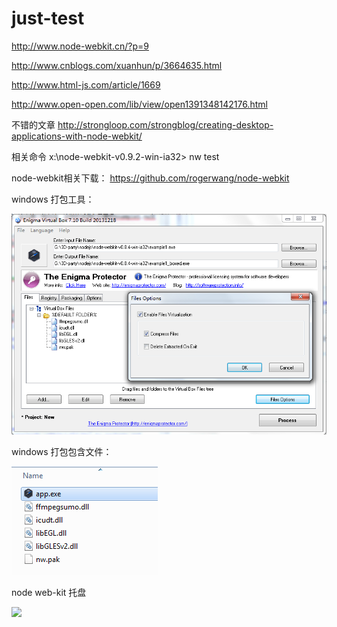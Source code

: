 just-test
=========

http://www.node-webkit.cn/?p=9

http://www.cnblogs.com/xuanhun/p/3664635.html

http://www.html-js.com/article/1669

http://www.open-open.com/lib/view/open1391348142176.html

不错的文章 http://strongloop.com/strongblog/creating-desktop-applications-with-node-webkit/

相关命令 x:\node-webkit-v0.9.2-win-ia32> nw test

node-webkit相关下载： https://github.com/rogerwang/node-webkit



windows 打包工具：

![](https://raw.githubusercontent.com/node-web/just-test/master/tools/for-windows/enigma-virtual-box.jpg)


windows 打包包含文件：

![](https://raw.githubusercontent.com/node-web/just-test/master/tools/for-windows/pkg-include.png)

node web-kit 托盘

![](https://github.com/rogerwang/node-webkit/wiki/Tray)

